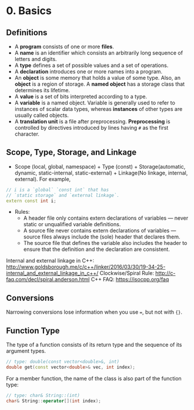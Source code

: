 # 0. Basics

## Definitions
- A **program** consists of one or more **files**.
- A **name** is an identifier which consists an arbitrarily long sequence of letters and digits.
- A **type** defines a set of possible values and a set of operations.
- A **declaration** introduces one or more names into a program.
- An **object** is some memory that holds a value of some type. Also, an **object** is a region of storage. A **named object** has a storage class that determines its lifetime.
- A **value** is a set of bits interpreted according to a type.
- A **variable** is a named object. Variable is generally used to refer to instances of scalar data types, whereas **instances** of other types are usually called objects.
- A **translation unit** is a file after preprocessing. **Preprocessing** is controlled by directives introduced by lines having `#` as the first character.


## Scope, Type, Storage, and Linkage
- Scope (local, global, namespace) + Type (const) + Storage(automatic, dynamic, static-internal, static-external) + Linkage(No linkage, internal, external). For example,

``` C++
// i is a `global` `const int` that has
// `static storage` and `external linkage`.
extern const int i;
```     

- Rules:
    - A header file only contains extern declarations of variables — never static or unqualified variable definitions.
    - A source file never contains extern declarations of variables — source files always include the (sole) header that declares them.
    - The source file that defines the variable also includes the header to ensure that the definition and the declaration are consistent.

Internal and external linkage in C++: <http://www.goldsborough.me/c/c++/linker/2016/03/30/19-34-25-internal_and_external_linkage_in_c++/>
Clockwise/Spiral Rule: <http://c-faq.com/decl/spiral.anderson.html>
C++ FAQ: <https://isocpp.org/faq>


## Conversions
Narrowing conversions lose information when you use `=`, but not with `{}`.

## Function Type
The type of a function consists of its return type and the sequence of its argument types.
``` C++
// type: double(const vector<double>&, int)
double get(const vector<double>& vec, int index);
```
For a member function, the name of the class is also part of the function type:
``` C++
// type: char& String::(int)
char& String::operator[](int index);
```